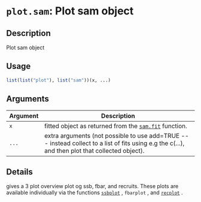 # `plot.sam`: Plot sam object

## Description


 Plot sam object


## Usage

```r
list(list("plot"), list("sam"))(x, ...)
```


## Arguments

Argument      |Description
------------- |----------------
```x```     |     fitted object as returned from the [`sam.fit`](sam.fit.html) function.
```...```     |     extra arguments (not possible to use add=TRUE --- instead collect to a list of fits using e.g the c(...), and then plot that collected object).

## Details


 gives a 3 plot overview plot og ssb, fbar, and recruits. These plots are available individually via the functions [`ssbplot`](ssbplot.html) , `fbarplot` , and [`recplot`](recplot.html) .


